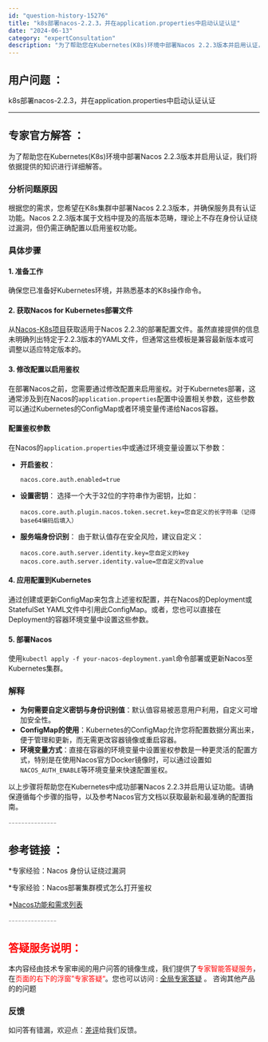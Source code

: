 ```yaml
---
id: "question-history-15276"
title: "k8s部署nacos-2.2.3，并在application.properties中启动认证认证"
date: "2024-06-13"
category: "expertConsultation"
description: "为了帮助您在Kubernetes(K8s)环境中部署Nacos 2.2.3版本并启用认证，我们将依据提供的知识进行详细解答。### 分析问题原因根据您的需求，您希望在K8s集群中部署Nacos 2.2.3版本，并确保服务具有认证功能。Nacos 2.2.3版本属于文档中提及的高版本范畴，理论上不存在"
---
```


## 用户问题 ： 
 k8s部署nacos-2.2.3，并在application.properties中启动认证认证  

---------------
## 专家官方解答 ：

为了帮助您在Kubernetes(K8s)环境中部署Nacos 2.2.3版本并启用认证，我们将依据提供的知识进行详细解答。

### 分析问题原因
根据您的需求，您希望在K8s集群中部署Nacos 2.2.3版本，并确保服务具有认证功能。Nacos 2.2.3版本属于文档中提及的高版本范畴，理论上不存在身份认证绕过漏洞，但仍需正确配置以启用鉴权功能。

### 具体步骤
#### 1. 准备工作
确保您已准备好Kubernetes环境，并熟悉基本的K8s操作命令。

#### 2. 获取Nacos for Kubernetes部署文件
从[Nacos-K8s项目](https://github.com/nacos-group/nacos-k8s)获取适用于Nacos 2.2.3的部署配置文件。虽然直接提供的信息未明确列出特定于2.2.3版本的YAML文件，但通常这些模板是兼容最新版本或可调整以适应特定版本的。

#### 3. 修改配置以启用鉴权
在部署Nacos之前，您需要通过修改配置来启用鉴权。对于Kubernetes部署，这通常涉及到在Nacos的`application.properties`配置中设置相关参数，这些参数可以通过Kubernetes的ConfigMap或者环境变量传递给Nacos容器。

#### 配置鉴权参数
在Nacos的`application.properties`中或通过环境变量设置以下参数：

- **开启鉴权**：
  ```
  nacos.core.auth.enabled=true
  ```

- **设置密钥**：
  选择一个大于32位的字符串作为密钥，比如：
  ```
  nacos.core.auth.plugin.nacos.token.secret.key=您自定义的长字符串（记得base64编码后填入）
  ```

- **服务端身份识别**：
  由于默认值存在安全风险，建议自定义：
  ```
  nacos.core.auth.server.identity.key=您自定义的key
  nacos.core.auth.server.identity.value=您自定义的value
  ```

#### 4. 应用配置到Kubernetes
通过创建或更新ConfigMap来包含上述鉴权配置，并在Nacos的Deployment或StatefulSet YAML文件中引用此ConfigMap。或者，您也可以直接在Deployment的容器环境变量中设置这些参数。

#### 5. 部署Nacos
使用`kubectl apply -f your-nacos-deployment.yaml`命令部署或更新Nacos至Kubernetes集群。

### 解释
- **为何需要自定义密钥与身份识别值**：默认值容易被恶意用户利用，自定义可增加安全性。
- **ConfigMap的使用**：Kubernetes的ConfigMap允许您将配置数据分离出来，便于管理和更新，而无需更改容器镜像或重启容器。
- **环境变量方式**：直接在容器的环境变量中设置鉴权参数是一种更灵活的配置方式，特别是在使用Nacos官方Docker镜像时，可以通过设置如`NACOS_AUTH_ENABLE`等环境变量来快速配置鉴权。

以上步骤将帮助您在Kubernetes中成功部署Nacos 2.2.3并启用认证功能。请确保遵循每个步骤的指导，以及参考Nacos官方文档以获取最新和最准确的配置指南。


<font color="#949494">---------------</font> 


## 参考链接 ：

*专家经验：Nacos 身份认证绕过漏洞 
 
 *专家经验：Nacos部署集群模式怎么打开鉴权 
 
 *[Nacos功能和需求列表](https://nacos.io/docs/latest/archive/feature-list)


 <font color="#949494">---------------</font> 
 


## <font color="#FF0000">答疑服务说明：</font> 

本内容经由技术专家审阅的用户问答的镜像生成，我们提供了<font color="#FF0000">专家智能答疑服务</font>，在<font color="#FF0000">页面的右下的浮窗”专家答疑“</font>。您也可以访问 : [全局专家答疑](https://answer.opensource.alibaba.com/docs/intro) 。 咨询其他产品的的问题

### 反馈
如问答有错漏，欢迎点：[差评](https://ai.nacos.io/user/feedbackByEnhancerGradePOJOID?enhancerGradePOJOId=15290)给我们反馈。
